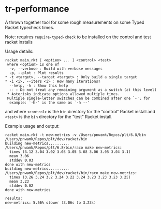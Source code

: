 # tr-performance

A thrown together tool for some rough measurements on some Typed Racket typecheck times.

Note: requires `require-typed-check` to be installed on the control and test racket installs

Usage details:

```
racket main.rkt [ <option> ... ] <control> <test>
 where <option> is one of
  -v, --verbose : Build with verbose messages
  -p, --plot : Plot results
* -t <target>, --target <target> : Only build a single target
* -i <i>, --iters <i> : How many iterations?
  --help, -h : Show this help
  -- : Do not treat any remaining argument as a switch (at this level)
 * Asterisks indicate options allowed multiple times.
 Multiple single-letter switches can be combined after one `-'; for
  example: `-h-' is the same as `-h --'
```

and where `<control>` is the `bin` directory for the "control" Racket install and `<test>` is the `bin` directory for the "test" Racket install.

Example usage and output:

```
racket main.rkt -t new-metrics -v /Users/pnwamk/Repos/plt/6.8/bin /Users/pnwamk/Repos/plt/dev/racket/bin
building new-metrics..........
/Users/pnwamk/Repos/plt/6.8/bin/raco make new-metrics:
  times (3.12 3.04 3.02 3.03 3.05 3.08 3.06 3.05 3.04 3.1)
  mean 3.06
  stddev 0.03
done with new-metrics
building new-metrics..........
/Users/pnwamk/Repos/plt/dev/racket/bin/raco make new-metrics:
  times (3.26 3.24 3.2 3.24 3.22 3.24 3.23 3.23 3.23 3.25)
  mean 3.23
  stddev 0.02
done with new-metrics

results:
new-metrics: 5.56% slower (3.06s to 3.23s)
```
  


